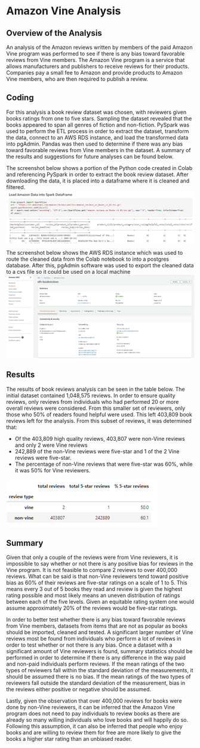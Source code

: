 # Amazon Vine Analysis
## Overview of the Analysis
An analysis of the Amazon reviews written by members of the paid Amazon Vine program was performed to see if there is any bias toward favorable reviews from Vine members. The Amazon Vine program is a service that allows manufacturers and publishers to receive reviews for their products. Companies pay a small fee to Amazon and provide products to Amazon Vine members, who are then required to publish a review.

## Coding
For this analysis a book review dataset was chosen, with reviewers given books ratings from one to five stars.  Sampling the dataset revealed that the books appeared to span all genres of fiction and non-fiction.  PySpark was used to perform the ETL process in order to extract the dataset, transform the data, connect to an AWS RDS instance, and load the transformed data into pgAdmin. Pandas was then used to determine if there was any bias toward favorable reviews from Vine members in the dataset. A summary of the results and suggestions for future analyses can be found below.

The screenshot below shows a portion of the Python code created in Colab and referencing PySpark in order to extract the book review dataset.  After downloading the data, it is placed into a dataframe where it is cleaned and filtered.  
![PySpark was used to extract the dataset](screenshots/vine_review2.png)

The screenshot below shows the AWS RDS instance which was used to route the cleaned data from the Colab notebook to into a postgres database.  After this, pgAdmin software was used to export the cleaned data to a cvs file so it could be used on a local machine
![an AWS RDS instance transferred data to pgAdmin](screenshots/vine_review1.png)

## Results
The results of book reviews analysis can be seen in the table below.  The initial dataset contained 1,048,575 reviews.  In order to ensure quality reviews, only reviews from individuals who had performed 20 or more overall reviews were considered.  From this smaller set of reviewers, only those who 50% of readers found helpful were used.  This left 403,809 book reviews left for the analysis.  From this subset of reviews, it was determined that:
* Of the 403,809 high quality reviews, 403,807 were non-Vine reviews and only 2 were Vine reviews 
* 242,889 of the non-Vine reviews were five-star and 1 of the 2 Vine reviews were five-star.
* The percentage of non-Vine reviews that were five-star was 60%, while it was 50% for Vine reviewers.
  

![vine and non-vine reviews for books are compared](screenshots/vine_review3.png)

## Summary
Given that only a couple of the reviews were from Vine reviewers, it is impossible to say whether or not there is any positive bias for reviews in the Vine program.  It is not feasible to compare 2 reviews to over 400,000 reviews.  What can be said is that non-Vine reviewers tend toward positive bias as 60% of their reviews are five-star ratings on a scale of 1 to 5.  This means every 3 out of 5 books they read and review is given the highest rating possible and most likely means an uneven distribution of ratings between each of the five levels.  Given an equitable rating system one would assume approximately 20% of the reviews would be five-star ratings.  

In order to better test whether there is any bias toward favorable reviews from Vine members, datasets from items that are not as popular as books should be imported, cleaned and tested.  A significant larger number of Vine reviews most be found from individuals who perform a lot of reviews in order to test whether or not there is any bias.  Once a dataset with a significant amount of Vine reviewers is found, summary statistics should be performed in order to determine if there is any difference in the way paid and non-paid individuals perform reviews.  If the mean ratings of the two types of reviewers fall within the standard deviation of the measurements, it should be assumed there is no bias.  If the mean ratings of the two types of reviewers fall outside the standard deviation of the measurement, bias in the reviews either positive or negative should be assumed.  

Lastly, given the observation that over 400,000 reviews for books were done by non-Vine reviewers, it can be inferred that the Amazon Vine program does not need to pay individuals to review books as there are already so many willing individuals who love books and will happily do so.  Following this assumption, it can also be inferred that people who enjoy books and are willing to review them for free are more likely to give the books a higher star rating than an unbiased reader.    


